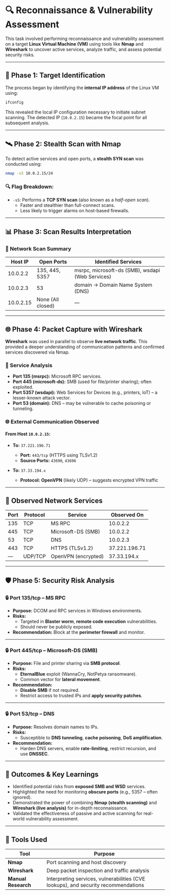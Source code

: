 # 🔍 Reconnaissance & Vulnerability Assessment

This task involved performing reconnaissance and vulnerability assessment on a target **Linux Virtual Machine (VM)** using tools like **Nmap** and **Wireshark** to uncover active services, analyze traffic, and assess potential security risks.

---

## 🧭 Phase 1: Target Identification

The process began by identifying the **internal IP address** of the Linux VM using:

```bash
ifconfig
```

This revealed the local IP configuration necessary to initiate subnet scanning. The detected IP (`10.0.2.15`) became the focal point for all subsequent analysis.

---

## 🛰️ Phase 2: Stealth Scan with Nmap

To detect active services and open ports, a **stealth SYN scan** was conducted using:

```bash
nmap -sS 10.0.2.15/24
```

### 🔍 Flag Breakdown:
- `-sS`: Performs a **TCP SYN scan** (also known as a *half-open scan*).  
  - Faster and stealthier than full-connect scans.  
  - Less likely to trigger alarms on host-based firewalls.

---

## 📊 Phase 3: Scan Results Interpretation

### 🧠 Network Scan Summary

| Host IP     | Open Ports       | Identified Services                             |
|-------------|------------------|--------------------------------------------------|
| 10.0.2.2    | 135, 445, 5357   | msrpc, microsoft-ds (SMB), wsdapi (Web Services) |
| 10.0.2.3    | 53               | domain → Domain Name System (DNS)               |
| 10.0.2.15   | None (All closed)| —                                                |

---

## 🌐 Phase 4: Packet Capture with Wireshark

**Wireshark** was used in parallel to observe **live network traffic**. This provided a deeper understanding of communication patterns and confirmed services discovered via Nmap.

### 🔎 Service Analysis

- **Port 135 (msrpc):** Microsoft RPC services.  
- **Port 445 (microsoft-ds):** SMB (used for file/printer sharing); often exploited.  
- **Port 5357 (wsdapi):** Web Services for Devices (e.g., printers, IoT) – a lesser-known attack vector.  
- **Port 53 (domain):** DNS – may be vulnerable to cache poisoning or tunneling.  

### 🌐 External Communication Observed

#### From Host `10.0.2.15`:

- **To:** `37.221.196.71`  
  - **Port:** `443/tcp` (HTTPS using TLSv1.2)  
  - **Source Ports:** `43690`, `43696`  

- **To:** `37.33.194.x`  
  - **Protocol:** **OpenVPN** (likely UDP) – suggests encrypted VPN traffic  

---

## 🧾 Observed Network Services

| Port  | Protocol | Service         | Observed On      |
|-------|----------|------------------|------------------|
| 135   | TCP      | MS RPC           | 10.0.2.2         |
| 445   | TCP      | Microsoft-DS (SMB)| 10.0.2.2        |
| 53    | TCP      | DNS              | 10.0.2.3         |
| 443   | TCP      | HTTPS (TLSv1.2)  | 37.221.196.71    |
| —     | UDP/TCP  | OpenVPN (encrypted) | 37.33.194.x  |

---

## 🛡️ Phase 5: Security Risk Analysis

### 🔒 Port 135/tcp – MS RPC

- **Purpose:** DCOM and RPC services in Windows environments.  
- **Risks:**  
  - Targeted in **Blaster worm**, **remote code execution** vulnerabilities.  
  - Should never be publicly exposed.  
- **Recommendation:** Block at the **perimeter firewall** and monitor.

---

### 🔒 Port 445/tcp – Microsoft-DS (SMB)

- **Purpose:** File and printer sharing via **SMB protocol**.  
- **Risks:**  
  - **EternalBlue** exploit (WannaCry, NotPetya ransomware).  
  - Common vector for **lateral movement**.  
- **Recommendation:**  
  - **Disable SMB** if not required.  
  - Restrict access to trusted IPs and **apply security patches**.

---

### 🔒 Port 53/tcp – DNS

- **Purpose:** Resolves domain names to IPs.  
- **Risks:**  
  - Susceptible to **DNS tunneling**, **cache poisoning**, **DoS amplification**.  
- **Recommendation:**  
  - Harden DNS servers, enable **rate-limiting**, restrict recursion, and use **DNSSEC**.

---

## 📘 Outcomes & Key Learnings

- Identified potential risks from **exposed SMB and WSD** services.
- Highlighted the need for monitoring **obscure ports** (e.g., 5357 – often ignored).
- Demonstrated the power of combining **Nmap (stealth scanning)** and **Wireshark (live analysis)** for in-depth reconnaissance.
- Validated the effectiveness of passive and active scanning for real-world vulnerability assessment.

---

## 🧰 Tools Used

| Tool       | Purpose                                |
|------------|----------------------------------------|
| **Nmap**   | Port scanning and host discovery       |
| **Wireshark** | Deep packet inspection and traffic analysis |
| **Manual Research** | Interpreting services, vulnerabilities (CVE lookups), and security recommendations |